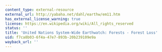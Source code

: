 ```yaml
---
content_type: external-resource
external_url: http://yabaha.net/dahl/earthw/em11.htm
has_external_license_warning: true
license: https://en.wikipedia.org/wiki/All_rights_reserved
status: ''
title: 'United Nations System-Wide Earthwatch: Forests - Forest Loss'
uid: f7ca8b03-6f4a-47e7-893b-20b239109e9a
wayback_url: ''
---
```

